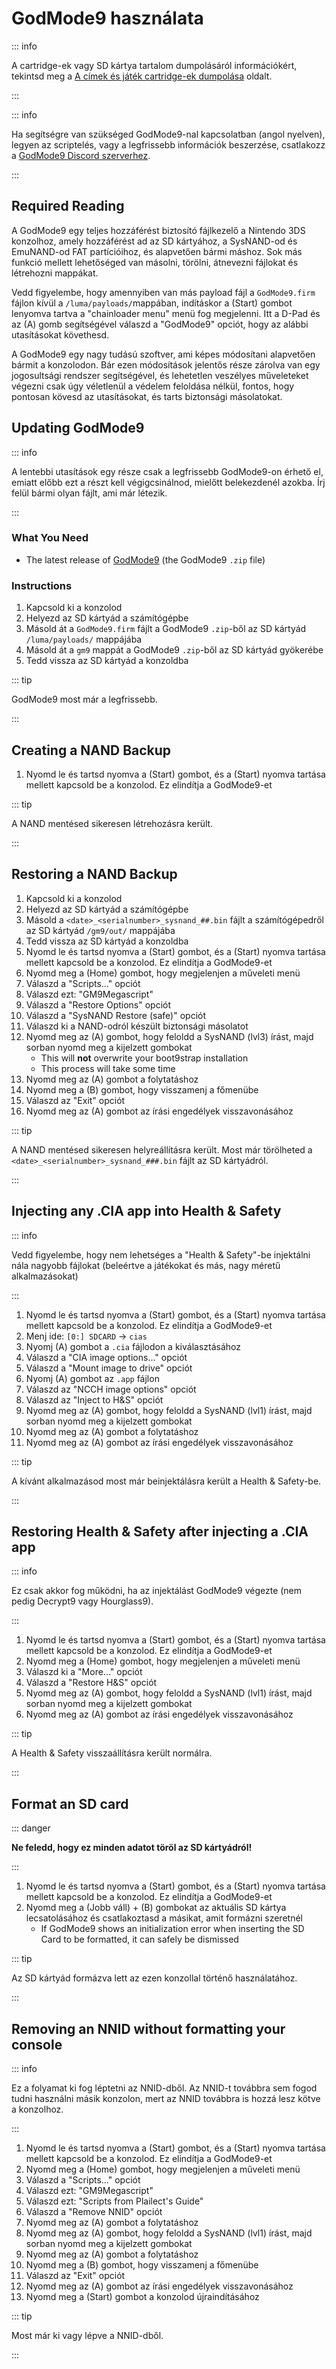# GodMode9 használata

::: info

A cartridge-ek vagy SD kártya tartalom dumpolásáról információkért, tekintsd meg a [A címek és játék cartridge-ek dumpolása](dumping-titles-and-game-cartridges) oldalt.

:::

::: info

Ha segítségre van szükséged GodMode9-nal kapcsolatban (angol nyelven), legyen az scriptelés, vagy a legfrissebb információk beszerzése, csatlakozz a [GodMode9 Discord szerverhez](https://discord.gg/BRcbvtFxX4).

:::

## Required Reading

A GodMode9 egy teljes hozzáférést biztosító fájlkezelő a Nintendo 3DS konzolhoz, amely hozzáférést ad az SD kártyához, a SysNAND-od és EmuNAND-od FAT partícióihoz, és alapvetően bármi máshoz. Sok más funkció mellett lehetőséged van másolni, törölni, átnevezni fájlokat és létrehozni mappákat.

Vedd figyelembe, hogy amennyiben van más payload fájl a `GodMode9.firm` fájlon kívül a `/luma/payloads/`mappában, indításkor a (Start) gombot lenyomva tartva a "chainloader menu" menü fog megjelenni. Itt a D-Pad és az (A) gomb segítségével válaszd a "GodMode9" opciót, hogy az alábbi utasításokat követhesd.

A GodMode9 egy nagy tudású szoftver, ami képes módosítani alapvetően bármit a konzolodon. Bár ezen módosítások jelentős része zárolva van egy jogosultsági rendszer segítségével, és lehetetlen veszélyes műveleteket végezni csak úgy véletlenül a védelem feloldása nélkül, fontos, hogy pontosan kövesd az utasításokat, és tarts biztonsági másolatokat.

## Updating GodMode9

::: info

A lentebbi utasítások egy része csak a legfrissebb GodMode9-on érhető el, emiatt előbb ezt a részt kell végigcsinálnod, mielőtt belekezdenél azokba. Írj felül bármi olyan fájlt, ami már létezik.

:::

### What You Need

- The latest release of [GodMode9](https://github.com/d0k3/GodMode9/releases/latest) (the GodMode9 `.zip` file)

### Instructions

1. Kapcsold ki a konzolod
2. Helyezd az SD kártyád a számítógépbe
3. Másold át a `GodMode9.firm` fájlt a GodMode9 `.zip`-ből az SD kártyád `/luma/payloads/` mappájába
4. Másold át a `gm9` mappát a GodMode9 `.zip`-ből az SD kártyád gyökerébe
5. Tedd vissza az SD kártyád a konzoldba

::: tip

GodMode9 most már a legfrissebb.

:::

## Creating a NAND Backup

1. Nyomd le és tartsd nyomva a (Start) gombot, és a (Start) nyomva tartása mellett kapcsold be a konzolod. Ez elindítja a GodMode9-et

<!--@include: ./_include/nand-backup.md -->

::: tip

A NAND mentésed sikeresen létrehozásra került.

:::

## Restoring a NAND Backup

1. Kapcsold ki a konzolod
2. Helyezd az SD kártyád a számítógépbe
3. Másold a `<date>_<serialnumber>_sysnand_##.bin` fájlt a számítógépedről az SD kártyád `/gm9/out/` mappájába
4. Tedd vissza az SD kártyád a konzoldba
5. Nyomd le és tartsd nyomva a (Start) gombot, és a (Start) nyomva tartása mellett kapcsold be a konzolod. Ez elindítja a GodMode9-et
6. Nyomd meg a (Home) gombot, hogy megjelenjen a műveleti menü
7. Válaszd a "Scripts..." opciót
8. Válaszd ezt: "GM9Megascript"
9. Válaszd a "Restore Options" opciót
10. Válaszd a "SysNAND Restore (safe)" opciót
11. Válaszd ki a NAND-odról készült biztonsági másolatot
12. Nyomd meg az (A) gombot, hogy feloldd a SysNAND (lvl3) írást, majd sorban nyomd meg a kijelzett gombokat
    - This will **not** overwrite your boot9strap installation
    - This process will take some time
13. Nyomd meg az (A) gombot a folytatáshoz
14. Nyomd meg a (B) gombot, hogy visszamenj a főmenübe
15. Válaszd az "Exit" opciót
16. Nyomd meg az (A) gombot az írási engedélyek visszavonásához

::: tip

A NAND mentésed sikeresen helyreállításra került. Most már törölheted a `<date>_<serialnumber>_sysnand_###.bin` fájlt az SD kártyádról.

:::

## Injecting any .CIA app into Health & Safety

::: info

Vedd figyelembe, hogy nem lehetséges a "Health & Safety"-be injektálni nála nagyobb fájlokat (beleértve a játékokat és más, nagy méretű alkalmazásokat)

:::

1. Nyomd le és tartsd nyomva a (Start) gombot, és a (Start) nyomva tartása mellett kapcsold be a konzolod. Ez elindítja a GodMode9-et
2. Menj ide: `[0:] SDCARD` -> `cias`
3. Nyomj (A) gombot a `.cia` fájlodon a kiválasztásához
4. Válaszd a "CIA image options..." opciót
5. Válaszd a "Mount image to drive" opciót
6. Nyomj (A) gombot az `.app` fájlon
7. Válaszd az "NCCH image options" opciót
8. Válaszd az "Inject to H&S" opciót
9. Nyomd meg az (A) gombot, hogy feloldd a SysNAND (lvl1) írást, majd sorban nyomd meg a kijelzett gombokat
10. Nyomd meg az (A) gombot a folytatáshoz
11. Nyomd meg az (A) gombot az írási engedélyek visszavonásához

::: tip

A kívánt alkalmazásod most már beinjektálásra került a Health & Safety-be.

:::

## Restoring Health & Safety after injecting a .CIA app

::: info

Ez csak akkor fog működni, ha az injektálást GodMode9 végezte (nem pedig Decrypt9 vagy Hourglass9).

:::

1. Nyomd le és tartsd nyomva a (Start) gombot, és a (Start) nyomva tartása mellett kapcsold be a konzolod. Ez elindítja a GodMode9-et
2. Nyomd meg a (Home) gombot, hogy megjelenjen a műveleti menü
3. Válaszd ki a "More..." opciót
4. Válaszd a "Restore H&S" opciót
5. Nyomd meg az (A) gombot, hogy feloldd a SysNAND (lvl1) írást, majd sorban nyomd meg a kijelzett gombokat
6. Nyomd meg az (A) gombot az írási engedélyek visszavonásához

::: tip

A Health & Safety visszaállításra került normálra.

:::

## Format an SD card

::: danger

**Ne feledd, hogy ez minden adatot töröl az SD kártyádról!**

:::

1. Nyomd le és tartsd nyomva a (Start) gombot, és a (Start) nyomva tartása mellett kapcsold be a konzolod. Ez elindítja a GodMode9-et
2. Nyomd meg a (Jobb váll) + (B) gombokat az aktuális SD kártya lecsatolásához és csatlakoztasd a másikat, amit formázni szeretnél
   - If GodMode9 shows an initialization error when inserting the SD Card to be formatted, it can safely be dismissed

<!--@include: ./_include/format-sd-gm9.md -->

::: tip

Az SD kártyád formázva lett az ezen konzollal történő használatához.

:::

## Removing an NNID without formatting your console

::: info

Ez a folyamat ki fog léptetni az NNID-dből. Az NNID-t továbbra sem fogod tudni használni másik konzolon, mert az NNID továbbra is hozzá lesz kötve a konzolhoz.

:::

1. Nyomd le és tartsd nyomva a (Start) gombot, és a (Start) nyomva tartása mellett kapcsold be a konzolod. Ez elindítja a GodMode9-et
2. Nyomd meg a (Home) gombot, hogy megjelenjen a műveleti menü
3. Válaszd a "Scripts..." opciót
4. Válaszd ezt: "GM9Megascript"
5. Válaszd ezt: "Scripts from Plailect's Guide"
6. Válaszd a "Remove NNID" opciót
7. Nyomd meg az (A) gombot a folytatáshoz
8. Nyomd meg az (A) gombot, hogy feloldd a SysNAND (lvl1) írást, majd sorban nyomd meg a kijelzett gombokat
9. Nyomd meg az (A) gombot a folytatáshoz
10. Nyomd meg a (B) gombot, hogy visszamenj a főmenübe
11. Válaszd az "Exit" opciót
12. Nyomd meg az (A) gombot az írási engedélyek visszavonásához
13. Nyomd meg a (Start) gombot a konzolod újraindításához

::: tip

Most már ki vagy lépve a NNID-dből.

:::
